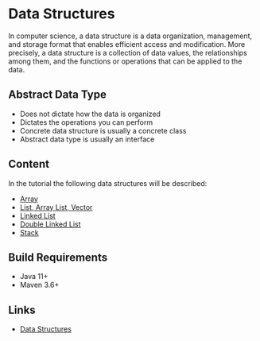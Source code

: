 # Data Structures

In computer science, a data structure is a data organization, management, and storage format that enables efficient 
access and modification. More precisely, a data structure is a collection of data values, the relationships among them, 
and the functions or operations that can be applied to the data.

## Abstract Data Type

- Does not dictate how the data is organized
- Dictates the operations you can perform
- Concrete data structure is usually a concrete class
- Abstract data type is usually an interface

## Content

In the tutorial the following data structures will be described:

* [Array](./doc/array.md "The array chapter")
* [List, Array List, Vector](doc/list-array-list-vector.md "The list, array list, vector chapter")
* [Linked List](doc/linked-list.md "The linked list chapter")
* [Double Linked List](doc/double-linked-list.md "The double linked list chapter")
* [Stack](doc/stack.md "The stack chapter")

## Build Requirements

* Java 11+
* Maven 3.6+

## Links

* [Data Structures](https://en.wikipedia.org/wiki/List_of_data_structures "Data structures in Wikipedia") 